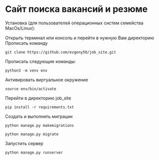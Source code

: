 ﻿<!DOCTYPE html>
<html>

<head>
  <meta charset="utf-8">
  <meta name="viewport" content="width=device-width, initial-scale=1.0">
</head>

<body>
<h1>Сайт поиска вакансий и резюме</h1>
  <div><p>Установка (для пользователей операционных систем семейства MacOs/Linux):</p>
<p>Открыть терминал или консоль и перейти в нужную Вам директорию<br>
Прописать команду<br>
<pre><code>git clone https://github.com/evgeny50/job_site.git</code></pre></p>
<p>Прописать следующие команды:</p>
<pre><code>python3 -m venv env
</code></pre>
<p>Активировать виртуальное окружение</p>
<pre><code>source env/bin/activate
</code></pre>
<p>Перейти в директорию job_site</p>
<pre><code>pip install -r requirements.txt
</code></pre>
<p>Создать и выполнить миграции</p>
<pre><code>python manage.py makemigrations
</code></pre>
<pre><code>python manage.py migrate
</code></pre>
<p>Запустить сервер</p>
<pre><code>python manage.py runserver
</code></pre>
</div>
</body>

</html>
